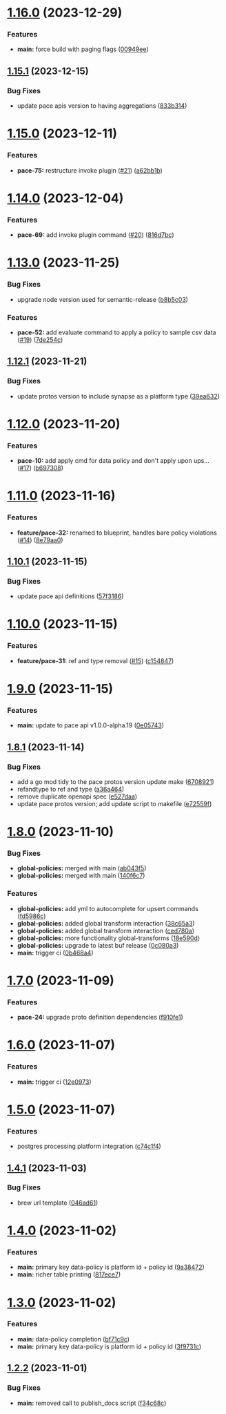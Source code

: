 # [1.16.0](https://github.com/getstrm/cli/compare/v1.15.1...v1.16.0) (2023-12-29)


### Features

* **main:** force build with paging flags ([00949ee](https://github.com/getstrm/cli/commit/00949eef26a1654dffcb5c387be858a66d227cec))

## [1.15.1](https://github.com/getstrm/cli/compare/v1.15.0...v1.15.1) (2023-12-15)


### Bug Fixes

* update pace apis version to having aggregations ([833b314](https://github.com/getstrm/cli/commit/833b314302cf13538d8c66bb1fe5d23b812a99ca))

# [1.15.0](https://github.com/getstrm/cli/compare/v1.14.0...v1.15.0) (2023-12-11)


### Features

* **pace-75:** restructure invoke plugin ([#21](https://github.com/getstrm/cli/issues/21)) ([a62bb1b](https://github.com/getstrm/cli/commit/a62bb1bc6a1dff04d8d2ea639b4c4dfac9597802))

# [1.14.0](https://github.com/getstrm/cli/compare/v1.13.0...v1.14.0) (2023-12-04)


### Features

* **pace-69:** add invoke plugin command ([#20](https://github.com/getstrm/cli/issues/20)) ([816d7bc](https://github.com/getstrm/cli/commit/816d7bc886f01bf9b0ec22e97d0f2af01677605b))

# [1.13.0](https://github.com/getstrm/cli/compare/v1.12.1...v1.13.0) (2023-11-25)


### Bug Fixes

* upgrade node version used for semantic-release ([b8b5c03](https://github.com/getstrm/cli/commit/b8b5c0327c521ed3a06660eb2dcc038c0ae4c1f4))


### Features

* **pace-52:** add evaluate command to apply a policy to sample csv data ([#19](https://github.com/getstrm/cli/issues/19)) ([7de254c](https://github.com/getstrm/cli/commit/7de254ce880eab73a7c48b61535849fb59c996ec))

## [1.12.1](https://github.com/getstrm/cli/compare/v1.12.0...v1.12.1) (2023-11-21)


### Bug Fixes

* update protos version to include synapse as a platform type ([39ea632](https://github.com/getstrm/cli/commit/39ea632941297f88f80c468402d4e63aaf48ad15))

# [1.12.0](https://github.com/getstrm/cli/compare/v1.11.0...v1.12.0) (2023-11-20)


### Features

* **pace-10:** add apply cmd for data policy and don't apply upon ups… ([#17](https://github.com/getstrm/cli/issues/17)) ([b697308](https://github.com/getstrm/cli/commit/b6973087b4010f989f0f14d62b2a62541d387903))

# [1.11.0](https://github.com/getstrm/cli/compare/v1.10.1...v1.11.0) (2023-11-16)


### Features

* **feature/pace-32:** renamed to blueprint, handles bare policy violations ([#14](https://github.com/getstrm/cli/issues/14)) ([8e79aa0](https://github.com/getstrm/cli/commit/8e79aa0d31ce7ef16e6e60c68e81383bbc83f389))

## [1.10.1](https://github.com/getstrm/cli/compare/v1.10.0...v1.10.1) (2023-11-15)


### Bug Fixes

* update pace api definitions ([57f3186](https://github.com/getstrm/cli/commit/57f318602de881f991ebf2733b76c80f3e4a6eff))

# [1.10.0](https://github.com/getstrm/cli/compare/v1.9.0...v1.10.0) (2023-11-15)


### Features

* **feature/pace-31:** ref and type removal ([#15](https://github.com/getstrm/cli/issues/15)) ([c154847](https://github.com/getstrm/cli/commit/c1548478bfe7157b36a709cbf63a23918093aa30))

# [1.9.0](https://github.com/getstrm/cli/compare/v1.8.1...v1.9.0) (2023-11-15)


### Features

* **main:** update to pace api v1.0.0-alpha.19 ([0e05743](https://github.com/getstrm/cli/commit/0e05743f13a7f0abbabc79b9b58ad2a956481fee))

## [1.8.1](https://github.com/getstrm/cli/compare/v1.8.0...v1.8.1) (2023-11-14)


### Bug Fixes

* add a go mod tidy to the pace protos version update make ([6708921](https://github.com/getstrm/cli/commit/6708921b340da35863e6cf563ccadbaa8622dd97))
* refandtype to ref and type ([a36a464](https://github.com/getstrm/cli/commit/a36a46473128fe443529b16935de027527686cde))
* remove duplicate openapi spec ([e527daa](https://github.com/getstrm/cli/commit/e527daad2b04f2963a4c54937fea8304ff472d9e))
* update pace protos version; add update script to makefile ([e72559f](https://github.com/getstrm/cli/commit/e72559fdf45e93e685cc59e1bb3ca271ef4552a6))

# [1.8.0](https://github.com/getstrm/cli/compare/v1.7.0...v1.8.0) (2023-11-10)


### Bug Fixes

* **global-policies:** merged with main ([ab043f5](https://github.com/getstrm/cli/commit/ab043f55ee6b056c28870e79e312856c886b6c28))
* **global-policies:** merged with main ([140f6c7](https://github.com/getstrm/cli/commit/140f6c7143f52d32b128aa0cadcf2cffcd823617))


### Features

* **global-policies:** add yml to autocomplete for upsert commands ([fd5986c](https://github.com/getstrm/cli/commit/fd5986c6b2b417c0c0b6a03f895bd8bc3ef76ae2))
* **global-policies:** added global transform interaction ([38c65a3](https://github.com/getstrm/cli/commit/38c65a3b5fb8cfb8bd78259485c5979dc0fe3e14))
* **global-policies:** added global transform interaction ([ced780a](https://github.com/getstrm/cli/commit/ced780a1e3a83a89d74b3949a367f95112b9aee7))
* **global-policies:** more functionality global-transforms ([18e590d](https://github.com/getstrm/cli/commit/18e590d6f5628d1cec405b481c4bc9200de5d2f3))
* **global-policies:** upgrade to latest buf release ([0c080a3](https://github.com/getstrm/cli/commit/0c080a33a84ecdee4960342060f81b0f65f72f93))
* **main:** trigger ci ([0b468a4](https://github.com/getstrm/cli/commit/0b468a489d526a8fcd64cd54d84ba5801c7ff1c3))

# [1.7.0](https://github.com/getstrm/cli/compare/v1.6.0...v1.7.0) (2023-11-09)


### Features

* **pace-24:** upgrade proto definition dependencies ([f910fe1](https://github.com/getstrm/cli/commit/f910fe1db8b67d51d2215f592b90405ebc84360b))

# [1.6.0](https://github.com/getstrm/cli/compare/v1.5.0...v1.6.0) (2023-11-07)


### Features

* **main:** trigger ci ([12e0973](https://github.com/getstrm/cli/commit/12e09734569ab26890a289c8c30bbf95b697ebf1))

# [1.5.0](https://github.com/getstrm/cli/compare/v1.4.1...v1.5.0) (2023-11-07)


### Features

* postgres processing platform integration ([c74c1f4](https://github.com/getstrm/cli/commit/c74c1f440ac7c2b9a2b8e16386b8a3d7a8d5e9bd))

## [1.4.1](https://github.com/getstrm/cli/compare/v1.4.0...v1.4.1) (2023-11-03)


### Bug Fixes

* brew url template ([046ad61](https://github.com/getstrm/cli/commit/046ad619111fc81f4b4574a59557d36bd3c8383a))

# [1.4.0](https://github.com/getstrm/cli/compare/v1.3.0...v1.4.0) (2023-11-02)


### Features

* **main:** primary key data-policy is platform id + policy id ([9a38472](https://github.com/getstrm/cli/commit/9a384726cf74c1093c03a70a83ba813c4c04ed1a))
* **main:** richer table printing ([817ece7](https://github.com/getstrm/cli/commit/817ece7a9d7892712a917cc2413f585a27b200fb))

# [1.3.0](https://github.com/getstrm/cli/compare/v1.2.2...v1.3.0) (2023-11-02)


### Features

* **main:** data-policy completion ([bf71c9c](https://github.com/getstrm/cli/commit/bf71c9c30f87dd6f734dd7c3e2a3eb3b08f4a5dd))
* **main:** primary key data-policy is platform id + policy id ([3f9731c](https://github.com/getstrm/cli/commit/3f9731ca9a2f0c78a746ffd7d75c5915c4042377))

## [1.2.2](https://github.com/getstrm/cli/compare/v1.2.1...v1.2.2) (2023-11-01)


### Bug Fixes

* **main:** removed call to publish_docs script ([f34c68c](https://github.com/getstrm/cli/commit/f34c68c3c55a2e9a51ebaa045bbc7d19a32bdcf1))
